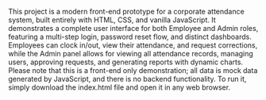This project is a modern front-end prototype for a corporate attendance system, built entirely with HTML, CSS, and vanilla JavaScript. It demonstrates a complete user interface for both Employee and Admin roles, featuring a multi-step login, password reset flow, and distinct dashboards. Employees can clock in/out, view their attendance, and request corrections, while the Admin panel allows for viewing all attendance records, managing users, approving requests, and generating reports with dynamic charts. Please note that this is a front-end only demonstration; all data is mock data generated by JavaScript, and there is no backend functionality. To run it, simply download the index.html file and open it in any web browser.
